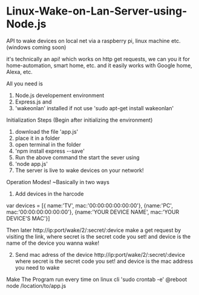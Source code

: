 # Linux-Wake-on-Lan-Server-using-Node.js
API to wake devices on local net via a raspberry pi, linux machine etc. (windows coming soon)

it's technically an api! which works on http get requests, we can you it for home-automation, smart home, etc. and it easily works with Google home, Alexa, etc.

All you need is 
1. Node.js developement environment
2. Express.js and 
3. 'wakeonlan' installed if not use 
'sudo apt-get install wakeonlan'

Initialization Steps (Begin after initializing the environment) 
1. download the file 'app.js' 
2. place it in a folder
3. open terminal in the folder
4. 'npm install express --save'
5. Run the above command the start the sever using
6. 'node app.js'
7. The server is live to wake devices on your network!


Operation Modes! 
~Basically in two ways
1. Add devices in the harcode

  var devices = [{
	  name:'TV',
	  mac:'00:00:00:00:00:00'},
	  {name:'PC',
	  mac:'00:00:00:00:00:00'},
	  {name:'YOUR DEVICE NAME',
	  mac:'YOUR DEVICE'S MAC'}]
    
   Then later http://ip:port/wake/2/:secret/:device make a get request by visiting the link,
    where secret is the secret code you set! and device is the name of the device you wanna wake!
   
2. Send mac adress of the device
  http://ip:port/wake/2/:secret/:device
  where secret is the secret code you set! and device is the mac address you need to wake
   

Make The Program run every time
on linux cli
'sudo crontab -e'
@reboot node /location/to/app.js
